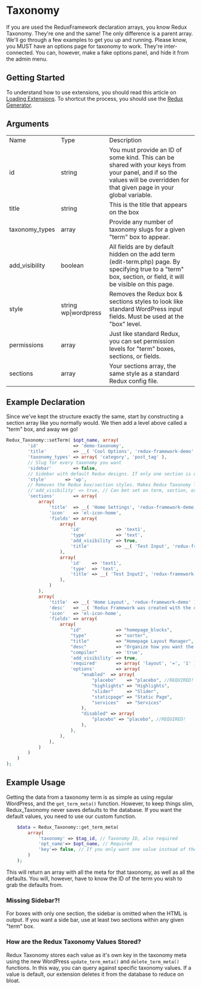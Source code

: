 # Taxonomy

If you are used the ReduxFramework declaration arrays, you know Redux Taxonomy. They're one and the same! The only difference is a parent array. We'll go through a few examples to get you up and running. Please know, you MUST have an options page for taxonomy to work. They're inter-connected. You can, however, make a fake options panel, and hide it from the admin menu. 

## Getting Started
To understand how to use extensions, you should read this article on <a href="/redux-framework/advanced/loading-extensions/">Loading Extensions</a>. To shortcut the process, you should use the <a href="http://generate.reduxframework.com/" target="_blank">Redux Generator</a>. 

## Arguments
<table border="0"><tbody><tr><td>Name</td><td>Type</td><td>Description</td></tr><tr><td>id</td><td>string</td><td>You must provide an ID of some kind. This can be shared with your keys from your panel, and if so the values will be overridden for that given page in your global variable.</td></tr><tr><td>title</td><td>string</td><td>This is the title that appears on the box</td></tr><tr><td>taxonomy_types</td><td>array</td><td>Provide any number of taxonomy slugs for a given "term" box to appear.</td></tr><tr><td>add_visibility</td><td>boolean</td><td>All fields are by default hidden on the add term (edit-term.php) page. By specifying true to a "term" box, section, or field, it will be visible on this page.</td></tr><tr><td>style</td><td>string
wp|wordpress</td><td>Removes the Redux box & sections styles to look like standard WordPress input fields. Must be used at the "box" level.</td></tr><tr><td>permissions</td><td>array</td><td>Just like standard Redux, you can set permission levels for "term" boxes, sections, or fields.</td></tr><tr><td>sections</td><td>array</td><td>Your sections array, the same style as a standard Redux config file.</td></tr></tbody></table>

## Example Declaration
Since we've kept the structure exactly the same, start by constructing a section array like you normally would. We then add a level above called a "term" box, and away we go!

```php
Redux_Taxonomy::setTerm( $opt_name, array(
        'id'             => 'demo-taxonomy',
        'title'          => __( 'Cool Options', 'redux-framework-demo' ),
        'taxonomy_types' => array( 'category', 'post_tag' ),
        // Slug for every taxonomy you want
        'sidebar'        => false,
        // Sidebar with default Redux designs. If only one section is defined, this will be set to true.
        'style'       => 'wp',
        // Removes the Redux box/section styles. Makes Redux Taxonomy look like standard WP fields.
        //'add_visibility' => true, // Can bet set on term, section, or field level. Denotes what fields to be displayed on the add {TERM} pages.
        'sections'       => array(
            array(
                'title'  => __( 'Home Settings', 'redux-framework-demo' ),
                'icon'   => 'el-icon-home',
                'fields' => array(
                    array(
                        'id'             => 'text1',
                        'type'           => 'text',
                        'add_visibility' => true,
                        'title'          => __( 'Test Input', 'redux-framework-demo' ),
                    ),
                    array(
                        'id'    => 'text1',
                        'type'  => 'text',
                        'title' => __( 'Test Input2', 'redux-framework-demo' ),
                    ),
                )
            ),
            array(
                'title'  => __( 'Home Layout', 'redux-framework-demo' ),
                'desc'   => __( 'Redux Framework was created with the developer in mind. It allows for any theme developer to have an advanced theme panel with most of the features a developer would need. For more information check out the Github repo at: <a href="https://github.com/ReduxFramework/Redux-Framework">https://github.com/ReduxFramework/Redux-Framework</a>', 'redux-framework-demo' ),
                'icon'   => 'el-icon-home',
                'fields' => array(
                    array(
                        "id"             => "homepage_blocks",
                        "type"           => "sorter",
                        "title"          => "Homepage Layout Manager",
                        "desc"           => "Organize how you want the layout to appear on the homepage",
                        "compiler"       => 'true',
                        'add_visibility' => true,
                        'required'       => array( 'layout', '=', '1' ),
                        'options'        => array(
                            "enabled"  => array(
                                "placebo"    => "placebo", //REQUIRED!
                                "highlights" => "Highlights",
                                "slider"     => "Slider",
                                "staticpage" => "Static Page",
                                "services"   => "Services"
                            ),
                            "disabled" => array(
                                "placebo" => "placebo", //REQUIRED!
                            ),
                        ),
                    ),
                ),
            )
        )
    )
);
```

## Example Usage
Getting the data from a taxonomy term is as simple as using regular WordPress, and the `get_term_meta()` function. However, to keep things slim, Redux_Taxonomy never saves defaults to the database. If you want the default values, you need to use our custom function.

```php
    $data = Redux_Taxonomy::get_term_meta( 
        array( 
            'taxonomy' => $tag_id, // Taxonomy ID, also required
            'opt_name'=> $opt_name, // Required
            'key'=> false, // If you only want one value instead of the full array
        ) 
    );
```

This will return an array with all the meta for that taxonomy, as well as all the defaults. You will, however, have to know the ID of the term you wish to grab the defaults from.

### Missing Sidebar?!
For boxes with only one section, the sidebar is omitted when the HTML is output. If you want a side bar, use at least two sections within any given "term" box.

### How are the Redux Taxonomy Values Stored?
Redux Taxonomy stores each value as it's own key in the taxonomy meta using the new WordPress `update_term_meta()` and `delete_term_meta()` functions. In this way, you can query against specific taxonomy values. If a value is default, our extension deletes it from the database to reduce on bloat.